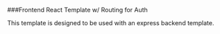 ###Frontend React Template w/ Routing for Auth

This template is designed to be used with an express backend template.
